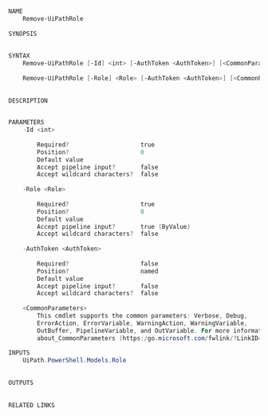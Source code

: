 ﻿```PowerShell

NAME
    Remove-UiPathRole
    
SYNOPSIS
    
    
SYNTAX
    Remove-UiPathRole [-Id] <int> [-AuthToken <AuthToken>] [<CommonParameters>]
    
    Remove-UiPathRole [-Role] <Role> [-AuthToken <AuthToken>] [<CommonParameters>]
    
    
DESCRIPTION
    

PARAMETERS
    -Id <int>
        
        Required?                    true
        Position?                    0
        Default value                
        Accept pipeline input?       false
        Accept wildcard characters?  false
        
    -Role <Role>
        
        Required?                    true
        Position?                    0
        Default value                
        Accept pipeline input?       true (ByValue)
        Accept wildcard characters?  false
        
    -AuthToken <AuthToken>
        
        Required?                    false
        Position?                    named
        Default value                
        Accept pipeline input?       false
        Accept wildcard characters?  false
        
    <CommonParameters>
        This cmdlet supports the common parameters: Verbose, Debug,
        ErrorAction, ErrorVariable, WarningAction, WarningVariable,
        OutBuffer, PipelineVariable, and OutVariable. For more information, see 
        about_CommonParameters (https:/go.microsoft.com/fwlink/?LinkID=113216). 
    
INPUTS
    UiPath.PowerShell.Models.Role
    
    
OUTPUTS
    
    
RELATED LINKS



```
